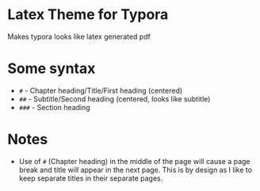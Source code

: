 # Latex Theme for Typora
Makes typora looks like latex generated pdf

# Some syntax
* `#` - Chapter heading/Title/First heading (centered)
* `##` - Subtitle/Second heading (centered, looks like subtitle)
* `###` - Section heading

# Notes
* Use of `#` (Chapter heading) in the middle of the page will cause a page break and title will appear in the next page. This is by design as I like to keep separate titles in their separate pages.  

